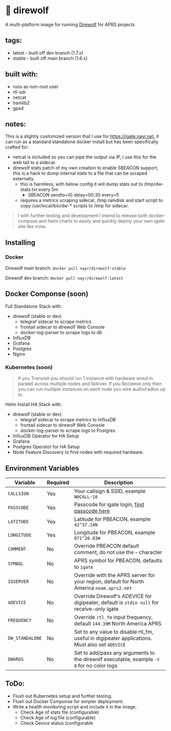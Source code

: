 # 📡 direwolf
A multi-platform image for running [Direwolf] for APRS projects

## tags:
 - latest - built off dev branch (1.7.x)
 - stable - built off main branch (1.6.x)

## built with:
 - runs as non-root user
 - rtl-sdr
 - netcat
 - hamlib2
 - gpsd

## notes:
This is a slightly customized version that I use for https://igate.nayr.net, it can run as a standard standalone docker install but has been specifically crafted for:
 - netcat is included so you can pipe the output via IP, I use this for the web tail to a sidecar.
 - direwolf stats patch of my own creation to enable SBEACON support, this is a hack to dump internal stats to a file that can be scraped externally.
   - this is harmless, with below config it will dump stats out to /tmp/dw-stats.txt every 5m
     - SBEACON	sendto=IG delay=00:30 every=5
   - requires a metrics scraping sidecar, /tmp ramdisk and start script to copy /usr/local/bin/dw-* scripts to /tmp for sidecar.

> I with further testing and development I intend to release both docker-compose and helm charts to easily and quickly deploy your own igate site like mine.

## Installing
### Docker
Direwolf main branch:
`docker pull nayr/direwolf:stable`

Direwolf dev branch:
`docker pull nayr/direwolf:latest`

## Docker Componse (soon)
 Full Standalone Stack with:
 - direwolf (stable or dev)
   - telegraf sidecar to scrape metrics
   - frontail sidecar to direwolf Web Console
   - docker-log-parser to scrape logs to db
 - InfluxDB
 - Grafana
 - Postgres
 - Nginx

### Kubernetes (soon)
> If you Transmit you should run 1 instance with hardware wired in paralell across multiple nodes and failover.
> If you Recieeve only then you can run multiple instances on each node you wire audio/radios up to.

 Helm Install HA Stack  with:
 - direwolf (stable or dev)
   - telegraf sidecar to scrape metrics to InfluxDB
   - frontail sidecar to direwolf Web Console
   - docker-log-parser to scrape logs to Postgres
 - InfluxDB Operator for HA Setup
 - Grafana
 - Postgres Operator for HA Setup
 - Node Feature Discovery to find nodes with required hardware.

## Environment Variables

| Variable    | Required | Description |
|-------------|-----------|-------------|
| `CALLSIGN`  | Yes | Your callsign & SSID, example `N0CALL-10` |
| `PASSCODE`  | Yes | Passcode for igate login, [find passcode here] |
| `LATITUDE`  | Yes | Latitude for PBEACON, example `42^37.14N` |
| `LONGITUDE` | Yes | Longitude for PBEACON, example `071^20.83W` |
| `COMMENT`   | No  | Override PBEACON default comment, do not use the `~` character |
| `SYMBOL`    | No  | APRS symbol for PBEACON, defaults to `igate` |
| `IGSERVER`  | No  | Override with the APRS server for your region, default for North America `noam.aprs2.net` |
| `ADEVICE`   | No  | Override Direwolf's ADEVICE for digipeater, default is `stdin null` for receive-only igate |
| `FREQUENCY` | No  | Override `rtl_fm` input frequency, default `144.39M` North America APRS |
| `DW_STANDALONE` | No | Set to any value to disable rtl_fm, useful in digipeater applications. Must also set `ADEVICE` |
| `DWARGS` | No | Set to add/pass any arguments to the direwolf executable, example `-t 0` for no color logs |

## ToDo:
 - Flush out Kubernetes setup and further testing.
 - Flush out Docker Componse for simpler deployment.
 - Write a health monitoring script and include it in the image.
   - Check Age of stats file (configurable)
   - Check Age of log file (configurable)
   - Check Device status (configurable

[Direwolf]: https://github.com/wb2osz/direwolf
[find passcode here]: https://w2b.ro/tools/aprs-passcode/
[k3s]: https://k3s.io
[rancher]: https://rancher.com/
